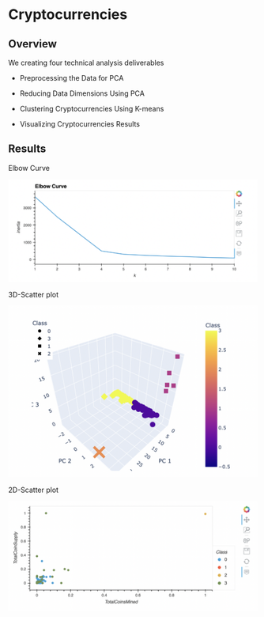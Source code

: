 # Cryptocurrencies

## Overview

We creating four technical analysis deliverables

- Preprocessing the Data for PCA

- Reducing Data Dimensions Using PCA

- Clustering Cryptocurrencies Using K-means

- Visualizing Cryptocurrencies Results

## Results 

Elbow Curve

![Img1.png](Img1.png)

3D-Scatter plot

![Img2.png](Img2.png)

2D-Scatter plot 

![Img3.png](Img3.png)

